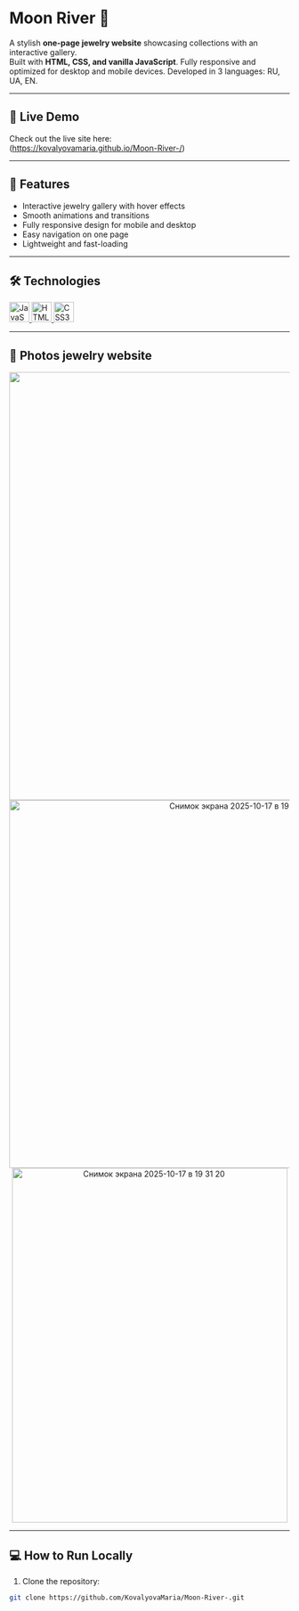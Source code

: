 # Moon River 💍

A stylish **one-page jewelry website** showcasing collections with an interactive gallery.  
Built with **HTML, CSS, and vanilla JavaScript**. Fully responsive and optimized for desktop and mobile devices.
Developed in 3 languages: RU, UA, EN.

---

## 🔗 Live Demo
Check out the live site here:  
(https://kovalyovamaria.github.io/Moon-River-/)

---

## 🚀 Features
- Interactive jewelry gallery with hover effects
- Smooth animations and transitions
- Fully responsive design for mobile and desktop
- Easy navigation on one page
- Lightweight and fast-loading

---

## 🛠 Technologies
<p align="left">
  <a href="https://developer.mozilla.org/en-US/docs/Web/JavaScript" target="_blank" rel="noreferrer">
    <img src="https://raw.githubusercontent.com/danielcranney/readme-generator/main/public/icons/skills/javascript-colored.svg" width="36" height="36" alt="JavaScript" />
  </a>
  <a href="https://developer.mozilla.org/en-US/docs/Glossary/HTML5" target="_blank" rel="noreferrer">
    <img src="https://raw.githubusercontent.com/danielcranney/readme-generator/main/public/icons/skills/html5-colored.svg" width="36" height="36" alt="HTML5" />
  </a>
  <a href="https://www.w3.org/TR/CSS/#css" target="_blank" rel="noreferrer">
    <img src="https://raw.githubusercontent.com/danielcranney/readme-generator/main/public/icons/skills/css3-colored.svg" width="36" height="36" alt="CSS3" />
  </a>
</p>

---

## 📸 Photos jewelry website

<p align="center">
  
  <img width="1440" height="769" alt="Снимок экрана 2025-10-17 в 19 14 36" src="https://github.com/user-attachments/assets/886ee97a-18d3-45c4-9539-3b6f6b074a31" />

<img width="814" height="661" alt="Снимок экрана 2025-10-17 в 19 15 00" src="https://github.com/user-attachments/assets/f0017fa4-6f4a-45ce-b147-2665febd3414" />

<img width="495" height="637" alt="Снимок экрана 2025-10-17 в 19 31 20" src="https://github.com/user-attachments/assets/b3f58ebe-2a9b-4fb2-be62-0a58f7360978" />

</p>

---

## 💻 How to Run Locally
1. Clone the repository:
```bash
git clone https://github.com/KovalyovaMaria/Moon-River-.git
